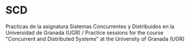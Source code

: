 # SCD
Practicas de la asignatura Sistemas Concurrentes y Distribuidos en la Universidad de Granada (UGR) / Practice sessions for the course "Concurrent and Distributed Systems" at the University of Granada (UGR)
